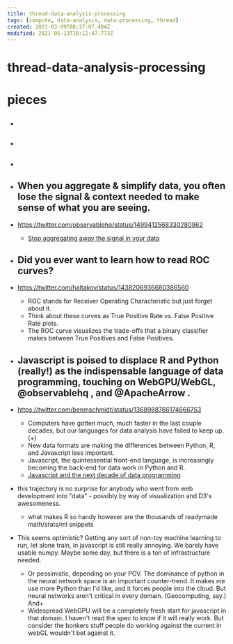```yaml
---
title: thread-data-analysis-processing
tags: [compute, data-analysis, data-processing, thread]
created: 2021-03-09T08:37:07.404Z
modified: 2021-05-13T16:12:47.773Z
---
```


# thread-data-analysis-processing

# pieces

- ## 

- ## 

- ## 

- ## When you aggregate & simplify data, you often lose the signal & context needed to make sense of what you are seeing.
- https://twitter.com/observablehq/status/1499412568330280962
  - [Stop aggregating away the signal in your data](https://stackoverflow.blog/2022/03/03/stop-aggregating-away-the-signal-in-your-data/)

- ## Did you ever want to learn how to read ROC curves?
- https://twitter.com/haltakov/status/1438206936680386560
  - ROC stands for Receiver Operating Characteristic but just forget about it. 
  - Think about these curves as True Positive Rate vs. False Positive Rate plots.
  - The ROC curve visualizes the trade-offs that a binary classifier makes between True Positives and False Positives.

- ## Javascript is poised to displace R and Python (really!) as the indispensable language of data programming, touching on WebGPU/WebGL, @observablehq , and @ApacheArrow .
- https://twitter.com/benmschmidt/status/1368988766174666753
  - Computers have gotten much, much faster in the last couple decades, but our languages for data analysis have failed to keep up. (+)
  - New data formats are making the differences between Python, R, and Javascript less important.
  - Javascript, the quintessential front-end language, is increasingly becoming the back-end for data work in Python and R.
  - [Javascript and the next decade of data programming](http://benschmidt.org/post/2020-01-15/2020-01-15-webgpu/)
- this trajectory is no surprise for anybody who went from web development into "data" - possibly by way of visualization and D3's awesomeness.
  - what makes R so handy however are the thousands of readymade math/stats/ml snippets
- This seems optimistic? Getting any sort of non-toy machine learning to run, let alone train, in javascript is still really annoying. We barely have usable numpy. Maybe some day, but there is a ton of infrastructure needed.
  - Or pessimistic, depending on your POV. The dominance of python in the neural network space is an important counter-trend. It makes me use more Python than I'd like, and it forces people into the cloud. But neural networks aren't critical in every domain. (Geocomputing, say.) And+
  - Widespread WebGPU will be a completely fresh start for javascript in that domain. I haven't read the spec to know if it will really work. But consider the bonkers stuff people do working against the current in webGL wouldn't bet against it.
